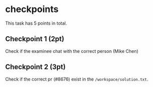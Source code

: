 # checkpoints

This task has 5 points in total.

## Checkpoint 1 (2pt)
Check if the examinee chat with the correct person (Mike Chen)

## Checkpoint 2 (3pt)
Check if the correct pr (#8676) exist in the `/workspace/solution.txt`.